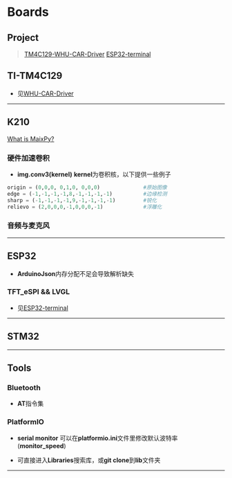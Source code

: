 # Boards

## Project

> [TM4C129-WHU-CAR-Driver](https://github.com/Pansamic/WHUCAR-Driver.git)
> [ESP32-terminal](https://github.com/Dark-be/2023-ESP32)

## TI-TM4C129

* 见[WHU-CAR-Driver](https://github.com/Pansamic/WHUCAR-Driver.git)

***

## K210

[What is MaixPy?](https://wiki.sipeed.com/soft/maixpy3/zh/index.html)

### 硬件加速卷积

* **img.conv3(kernel)**
**kernel**为卷积核，以下提供一些例子

```python
origin = (0,0,0, 0,1,0, 0,0,0)              #原始图像
edge = (-1,-1,-1,-1,8,-1,-1,-1,-1)          #边缘检测
sharp = (-1,-1,-1,-1,9,-1,-1,-1,-1)         #锐化
relievo = (2,0,0,0,-1,0,0,0,-1)             #浮雕化
```

### 音频与麦克风



***

## ESP32

* **ArduinoJson**内存分配不足会导致解析缺失

### TFT_eSPI && LVGL

* 见[ESP32-terminal](https://github.com/Dark-be/2023-ESP32)

***

## STM32

***

## Tools

### Bluetooth

* **AT**指令集

### PlatformIO

* **serial monitor**
可以在**platformio.ini**文件里修改默认波特率(**monitor_speed**)

* 可直接进入**Libraries**搜索库，或**git clone**到**lib**文件夹

***
